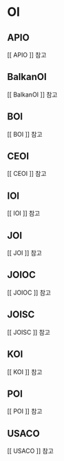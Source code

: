 # OI

## APIO
[[ APIO ]] 참고

## BalkanOI
[[ BalkanOI ]] 참고

## BOI
[[ BOI ]] 참고

## CEOI
[[ CEOI ]] 참고

## IOI
[[ IOI ]] 참고

## JOI
[[ JOI ]] 참고

## JOIOC
[[ JOIOC ]] 참고

## JOISC
[[ JOISC ]] 참고

## KOI
[[ KOI ]] 참고

## POI 
[[ POI ]] 참고

## USACO
[[ USACO ]] 참고

